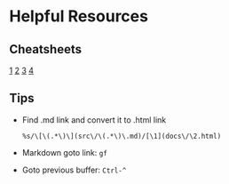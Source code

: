# Helpful Resources

## Cheatsheets

[1](https://www.pluralsight.com/resources/blog/cloud/a-vim-cheat-sheet-reference-guide)
[2](https://vim.rtorr.com)
[3](https://devhints.io/vim)
[4](https://vimsheet.com)

## Tips
 - Find .md link and convert it to .html link

    ```
    %s/\[\(.*\)\](src\/\(.*\)\.md)/[\1](docs\/\2.html)
    ```

 - Markdown goto link: ```gf```

 - Goto previous buffer: ```Ctrl-^```
